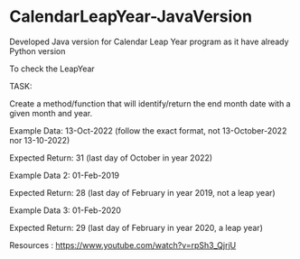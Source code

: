 # CalendarLeapYear-JavaVersion
Developed Java version for Calendar Leap Year program as it have already Python version

To check the LeapYear

TASK:

Create a method/function that will identify/return the end month date with a given month and year.

Example Data: 13-Oct-2022 (follow the exact format, not 13-October-2022 nor 13-10-2022)

Expected Return: 31 (last day of October in year 2022)

Example Data 2: 01-Feb-2019

Expected Return: 28 (last day of February in year 2019, not a leap year)

Example Data 3: 01-Feb-2020

Expected Return: 29 (last day of February in year 2020, a leap year)

Resources : https://www.youtube.com/watch?v=rpSh3_QjrjU
